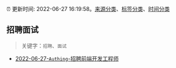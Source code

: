 :alarm_clock: 更新时间: 2022-06-27 16:19:58。[来源分类](../README.md)、[标签分类](../TAGS.md)、[时间分类](../TIMELINE.md)

## 招聘面试


> 关键字：`招聘`、`面试`



- [2022-06-27-`Authing`-招聘前端开发工程师](https://www.v2ex.com/t/862571) 
